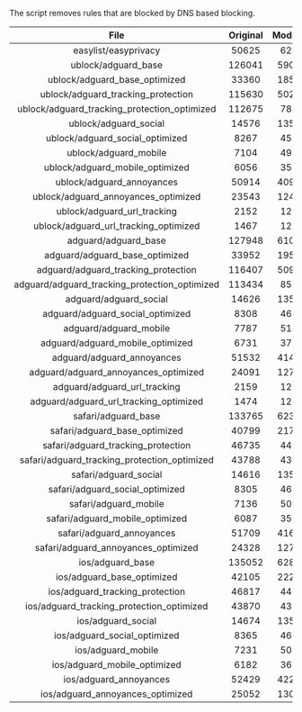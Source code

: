 The script removes rules that are blocked by DNS based blocking.


| File | Original | Modified |
|:----:|:-----:|:-----:|
| easylist/easyprivacy | 50625 | 6274 |
| ublock/adguard_base | 126041 | 59059 |
| ublock/adguard_base_optimized | 33360 | 18520 |
| ublock/adguard_tracking_protection | 115630 | 50259 |
| ublock/adguard_tracking_protection_optimized | 112675 | 7844 |
| ublock/adguard_social | 14576 | 13510 |
| ublock/adguard_social_optimized | 8267 | 4595 |
| ublock/adguard_mobile | 7104 | 4971 |
| ublock/adguard_mobile_optimized | 6056 | 3544 |
| ublock/adguard_annoyances | 50914 | 40942 |
| ublock/adguard_annoyances_optimized | 23543 | 12419 |
| ublock/adguard_url_tracking | 2152 | 1283 |
| ublock/adguard_url_tracking_optimized | 1467 | 1280 |
| adguard/adguard_base | 127948 | 61035 |
| adguard/adguard_base_optimized | 33952 | 19539 |
| adguard/adguard_tracking_protection | 116407 | 50979 |
| adguard/adguard_tracking_protection_optimized | 113434 | 8551 |
| adguard/adguard_social | 14626 | 13567 |
| adguard/adguard_social_optimized | 8308 | 4638 |
| adguard/adguard_mobile | 7787 | 5149 |
| adguard/adguard_mobile_optimized | 6731 | 3715 |
| adguard/adguard_annoyances | 51532 | 41498 |
| adguard/adguard_annoyances_optimized | 24091 | 12718 |
| adguard/adguard_url_tracking | 2159 | 1290 |
| adguard/adguard_url_tracking_optimized | 1474 | 1287 |
| safari/adguard_base | 133765 | 62308 |
| safari/adguard_base_optimized | 40799 | 21784 |
| safari/adguard_tracking_protection | 46735 | 4453 |
| safari/adguard_tracking_protection_optimized | 43788 | 4310 |
| safari/adguard_social | 14616 | 13551 |
| safari/adguard_social_optimized | 8305 | 4625 |
| safari/adguard_mobile | 7136 | 5010 |
| safari/adguard_mobile_optimized | 6087 | 3577 |
| safari/adguard_annoyances | 51709 | 41600 |
| safari/adguard_annoyances_optimized | 24328 | 12797 |
| ios/adguard_base | 135052 | 62813 |
| ios/adguard_base_optimized | 42105 | 22288 |
| ios/adguard_tracking_protection | 46817 | 4460 |
| ios/adguard_tracking_protection_optimized | 43870 | 4317 |
| ios/adguard_social | 14674 | 13583 |
| ios/adguard_social_optimized | 8365 | 4639 |
| ios/adguard_mobile | 7231 | 5053 |
| ios/adguard_mobile_optimized | 6182 | 3617 |
| ios/adguard_annoyances | 52429 | 42212 |
| ios/adguard_annoyances_optimized | 25052 | 13098 |